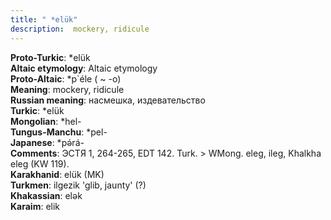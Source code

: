 ```yaml
---
title: " *elük"
description:  mockery, ridicule
---
```


<strong>Proto-Turkic</strong>:  *elük<br>
<strong>Altaic etymology</strong>:  Altaic etymology<br>
<strong> Proto-Altaic</strong>:  *p`éle ( ~ -o)<br>
<strong>Meaning</strong>:  mockery, ridicule<br>
<strong>Russian meaning</strong>:  насмешка, издевательство<br>
<strong>Turkic</strong>:  *elük<br>
<strong>Mongolian</strong>:  *hel-<br>
<strong>Tungus-Manchu</strong>:  *pel-<br>
<strong>Japanese</strong>:  *pǝ́rá-<br>
<strong>Comments</strong>:  ЭСТЯ 1, 264-265, EDT 142. Turk. > WMong. eleg, ileg, Khalkha eleg (KW 119).<br>
<strong>Karakhanid</strong>:  elük (MK)<br>
<strong>Turkmen</strong>:  ilgezik 'glib, jaunty' (?)<br>
<strong>Khakassian</strong>:  elǝk<br>
<strong>Karaim</strong>:  elik<br>


